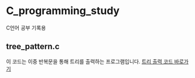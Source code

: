 # C_programming_study
C언어 공부 기록용

## tree_pattern.c
이 코드는 이중 반복문을 통해 트리를 출력하는 프로그램입니다.
[트리 출력 코드 바로가기](https://github.com/ahngeo1/C_programming_study/blob/main/tree_pattern.c)
